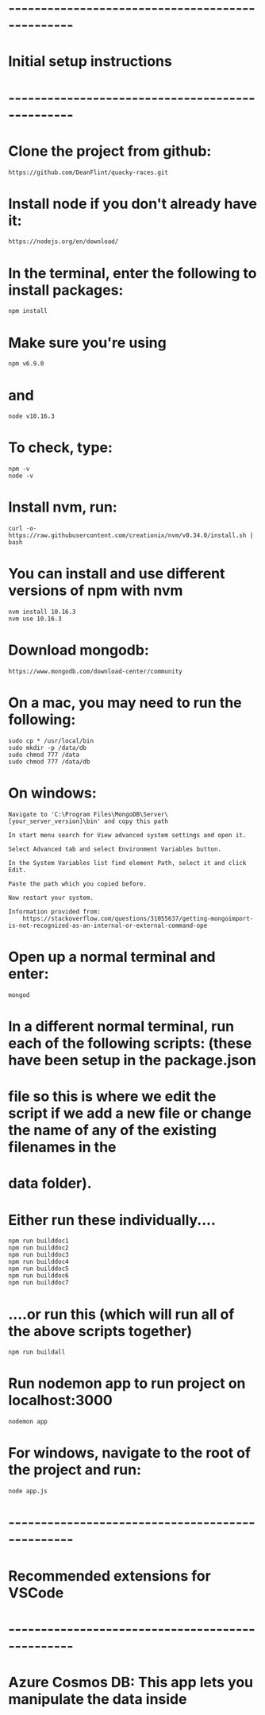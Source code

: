 # ------------------------------------------------
# Initial setup instructions
# ------------------------------------------------

# Clone the project from github:
    https://github.com/DeanFlint/quacky-races.git

# Install node if you don't already have it:
    https://nodejs.org/en/download/

# In the terminal, enter the following to install packages:
    npm install

# Make sure you're using 
    npm v6.9.0 
# and
    node v10.16.3

# To check, type:
    npm -v
    node -v

# Install nvm, run:
    curl -o- https://raw.githubusercontent.com/creationix/nvm/v0.34.0/install.sh | bash

# You can install and use different versions of npm with nvm
    nvm install 10.16.3
    nvm use 10.16.3

# Download mongodb:
    https://www.mongodb.com/download-center/community

# On a mac, you may need to run the following:
    sudo cp * /usr/local/bin
    sudo mkdir -p /data/db
    sudo chmod 777 /data
    sudo chmod 777 /data/db

# On windows:

    Navigate to 'C:\Program Files\MongoDB\Server\[your_server_version]\bin' and copy this path

    In start menu search for View advanced system settings and open it.
    
    Select Advanced tab and select Environment Variables button.
    
    In the System Variables list find element Path, select it and click Edit.
    
    Paste the path which you copied before. 

    Now restart your system.

    Information provided from: 
        https://stackoverflow.com/questions/31055637/getting-mongoimport-is-not-recognized-as-an-internal-or-external-command-ope

# Open up a normal terminal and enter:

    mongod

# In a different normal terminal, run each of the following scripts: (these have been setup in the package.json
# file so this is where we edit the script if we add a new file or change the name of any of the existing filenames in the
# data folder).

# Either run these individually....
    npm run builddoc1
    npm run builddoc2
    npm run builddoc3
    npm run builddoc4
    npm run builddoc5
    npm run builddoc6
    npm run builddoc7

# ....or run this (which will run all of the above scripts together)
    npm run buildall


# Run nodemon app to run project on localhost:3000 
    nodemon app

# For windows, navigate to the root of the project and run:
    node app.js


# ------------------------------------------------
# Recommended extensions for VSCode
# ------------------------------------------------

# Azure Cosmos DB: This app lets you manipulate the data inside 